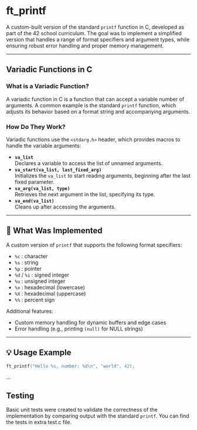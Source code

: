 # ft_printf

A custom-built version of the standard `printf` function in C, developed as part of the 42 school curriculum. The goal was to implement a simplified version that handles a range of format specifiers and argument types, while ensuring robust error handling and proper memory management.

---

## Variadic Functions in C

### What is a Variadic Function?

A variadic function in C is a function that can accept a variable number of arguments. A common example is the standard `printf` function, which adjusts its behavior based on a format string and accompanying arguments.

### How Do They Work?

Variadic functions use the `<stdarg.h>` header, which provides macros to handle the variable arguments:

- **`va_list`**  
  Declares a variable to access the list of unnamed arguments.
- **`va_start(va_list, last_fixed_arg)`**  
  Initializes the `va_list` to start reading arguments, beginning after the last fixed parameter.
- **`va_arg(va_list, type)`**  
  Retrieves the next argument in the list, specifying its type.
- **`va_end(va_list)`**  
  Cleans up after accessing the arguments.

---

## 🔧 What Was Implemented

A custom version of `printf` that supports the following format specifiers:

- `%c` : character  
- `%s` : string  
- `%p` : pointer  
- `%d` / `%i` : signed integer  
- `%u` : unsigned integer  
- `%x` : hexadecimal (lowercase)  
- `%X` : hexadecimal (uppercase)  
- `%%` : percent sign

Additional features:
- Custom memory handling for dynamic buffers and edge cases
- Error handling (e.g., printing `(null)` for NULL strings)

---

## 💡 Usage Example

```c
ft_printf("Hello %s, number: %d\n", "world", 42);
```
...
## Testing
Basic unit tests were created to validate the correctness of the implementation by comparing output with the standard `printf`. You can find the tests in extra test.c file.

